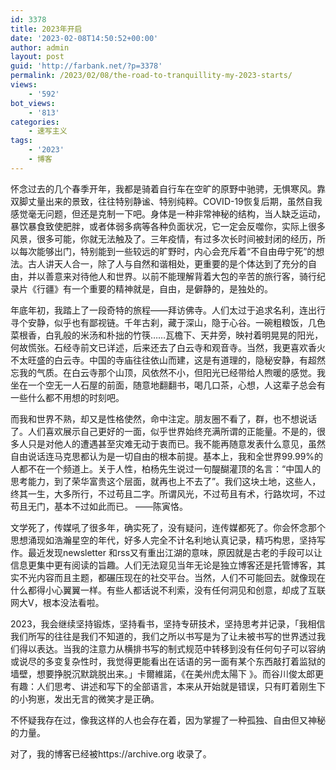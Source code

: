 ```yaml
---
id: 3378
title: 2023年开启
date: '2023-02-08T14:50:52+00:00'
author: admin
layout: post
guid: 'http://farbank.net/?p=3378'
permalink: /2023/02/08/the-road-to-tranquillity-my-2023-starts/
views:
    - '592'
bot_views:
    - '813'
categories:
    - 速写主义
tags:
    - '2023'
    - 博客
---
```


怀念过去的几个春季开年，我都是骑着自行车在空旷的原野中驰骋，无惧寒风。靠双脚丈量出来的景致，往往特别静谧、特别纯粹。COVID-19恢复后期，虽然自我感觉毫无问题，但还是克制一下吧。身体是一种非常神秘的结构，当人缺乏运动，暴饮暴食致使肥胖，或者体弱多病等各种负面状况，它一定会反噬你，实际上很多风景，很多可能，你就无法触及了。三年疫情，有过多次长时间被封闭的经历，所以每次能够出门，特别能到一些较远的旷野时，内心会充斥着“不自由毋宁死”的想法。古人讲天人合一，除了人与自然和谐相处，更重要的是个体达到了充分的自由，并以善意来对待他人和世界。以前不能理解背着大包的辛苦的旅行客，骑行纪录片《行疆》有一个重要的精神就是，自由，是僻静的，是独处的。

年底年初，我踏上了一段奇特的旅程——拜访佛寺。人们太过于追求名利，连出行寻个安静，似乎也有鄙视链。千年古刹，藏于深山，隐于心谷。一碗粗粮饭，几色菜根香，白乳般的米汤和朴拙的竹筷……瓦檐下、天井旁，映衬着明晃晃的阳光，何故慌张。石经寺前文已详述，后来还去了白云寺和观音寺。当然，我更喜欢香火不太旺盛的白云寺。中国的寺庙往往依山而建，这是有道理的，隐秘安静，有超然忘我的气质。在白云寺那个山顶，风依然不小，但阳光已经带给人煦暖的感觉。我坐在一个空无一人石屋的前面，随意地翻翻书，喝几口茶，心想，人这辈子总会有一些什么都不用想的时刻吧。

而我和世界不熟，却又是性格使然，命中注定。朋友圈不看了，群，也不想说话了。人们喜欢展示自己更好的一面，似乎世界始终充满所谓的正能量。不是的，很多人只是对他人的遭遇甚至灾难无动于衷而已。我不能再随意发表什么意见，虽然自由说话连马克思都认为是一切自由的根本前提。基本上，我和全世界99.99%的人都不在一个频道上。关于人性，柏杨先生说过一句醍醐灌顶的名言：“中国人的思考能力，到了荣华富贵这个层面，就再也上不去了”。我们这块土地，这些人，终其一生，大多所行，不过苟且二字。所谓风光，不过苟且有术，行路坎坷，不过苟且无门，基本不过如此而已。 ——陈寅恪。

文学死了，传媒吼了很多年，确实死了，没有疑问，连传媒都死了。你会怀念那个思想涌现如浩瀚星空的年代，好多人完全不计名利地认真记录，精巧构思，坚持写作。最近发现newsletter 和rss又有重出江湖的意味，原因就是古老的手段可以让信息更集中更有阅读的旨趣。人们无法窥见当年无论是独立博客还是托管博客，其实不光内容而且主题，都碾压现在的社交平台。当然，人们不可能回去。就像现在什么都得小心翼翼一样。有些人都话说不利索，没有任何洞见和创意，却成了互联网大V，根本没法看啦。

2023，我会继续坚持锻炼，坚持看书，坚持专研技术，坚持思考并记录，「我相信我们所写的往往是我们不知道的，我们之所以书写是为了让未被书写的世界透过我们得以表达。当我的注意力从横排书写的制式规范中转移到没有任何句子可以容纳或说尽的多变复杂性时，我觉得更能看出在话语的另一面有某个东西敲打着监狱的墙壁，想要挣脱沉默跳脱出来。」卡爾維諾，《在美州虎太陽下 》。而谷川俊太郎更有趣：人们思考、讲述和写下的全部语言，本来从开始就是错误，只有盯着刚生下的小狗崽，发出无言的微笑才是正确。

不怀疑我存在过，像我这样的人也会存在着，因为掌握了一种孤独、自由但又神秘的力量。

对了，我的博客已经被https://archive.org 收录了。
